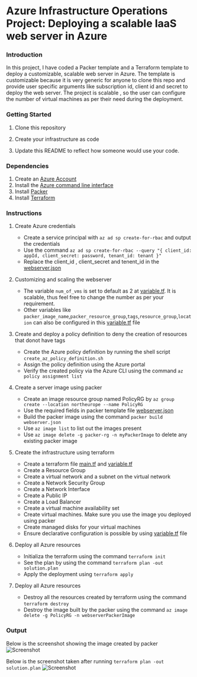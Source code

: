 # Azure Infrastructure Operations Project: Deploying a scalable IaaS web server in Azure

### Introduction
In this project, I have coded a Packer template and a Terraform template to deploy a customizable, scalable web server in Azure. The template is customizable because it is very generic for anyone to clone this repo and provide user specific arguments like subscription id, client id and secret to deploy the web server. The project is scalable , so the user can configure the number of virtual machines as per their need during the deployment.

### Getting Started
1. Clone this repository

2. Create your infrastructure as code

3. Update this README to reflect how someone would use your code.

### Dependencies
1. Create an [Azure Account](https://portal.azure.com) 
2. Install the [Azure command line interface](https://docs.microsoft.com/en-us/cli/azure/install-azure-cli?view=azure-cli-latest)
3. Install [Packer](https://www.packer.io/downloads)
4. Install [Terraform](https://www.terraform.io/downloads.html)

### Instructions
1. Create Azure credentials
      - Create a service principal with ``az ad sp create-for-rbac`` and output the credentials
      - Use the command ``az ad sp create-for-rbac --query "{ client_id: appId, client_secret: password, tenant_id: tenant }"``
      - Replace the client_id , client_secret and tenent_id in the [webserver.json](https://github.com/arunprakashpj/Azure-Infrastructure-Operations-Project/blob/master/Packer/webserver.json)
      
2. Customizing and scaling the webserver
      - The variable ``num_of_vms`` is set to default as 2 at [variable.tf](https://github.com/arunprakashpj/Azure-Infrastructure-Operations-Project/blob/master/terraform/variables.tf). It is scalable, thus feel free to change the number as per your requirement.
      - Other variables like ``packer_image_name``,``packer_resource_group``,``tags``,``resource_group``,``location`` can also be configured in this [variable.tf](https://github.com/arunprakashpj/Azure-Infrastructure-Operations-Project/blob/master/terraform/variables.tf) file
      
3. Create and deploy a policy definition to deny the creation of resources that donot have tags 
      - Create the Azure policy definition by running the shell script ``create_az_policy_definition.sh``
      - Assign the policy definition using the Azure portal
      - Verify the created policy via the Azure CLI using the command ``az policy assignment list``
   
4. Create a server image using packer
      - Create an image resource group named PolicyRG by ``az group create --location northeurope --name PolicyRG``
      - Use the required fields in packer template file   [webserver.json](https://github.com/arunprakashpj/Udacity-Azure-Cloud-DevOps/blob/master/C1%20-%20Azure%20Infrastructure%20Operations/project/starter_files/Packer/webserver.json)  
      - Build the packer image using the command ``packer build webserver.json``
      - Use ``az image list`` to list out the images present
      - Use ``az image delete -g packer-rg -n myPackerImage`` to delete any existing packer image
      
5. Create the infrastructure using terraform
      - Create a terraform file  [main.tf](https://github.com/arunprakashpj/Udacity-Azure-Cloud-DevOps/blob/master/C1%20-%20Azure%20Infrastructure%20Operations/project/starter_files/terraform/main.tf) and [variable.tf](https://github.com/arunprakashpj/Udacity-Azure-Cloud-DevOps/blob/master/C1%20-%20Azure%20Infrastructure%20Operations/project/starter_files/terraform/variables.tf)
      - Create a Resource Group
      - Create a virtual network and a subnet on the virtual network
      - Create a Network Security Group
      - Create a Network Interface
      - Create a Public IP
      - Create a Load Balancer
      - Create a virtual machine availability set
      - Create virtual machines. Make sure you use the image you deployed using packer
      - Create managed disks for your virtual machines
      - Ensure declarative configuration is possible by using  [variable.tf](https://github.com/arunprakashpj/Udacity-Azure-Cloud-DevOps/blob/master/C1%20-%20Azure%20Infrastructure%20Operations/project/starter_files/terraform/variables.tf) file
      
 6. Deploy all Azure resources
      - Initializa the terraform using the command ``terraform init``
      - See the plan by using the command ``terraform plan -out solution.plan``
      - Apply the deployment using ``terraform apply``
 
 7. Deploy all Azure resources
      - Destroy all the resources created by terraform using the command ``terraform destroy``
      - Destroy the image built by the packer using the command ``az image delete -g PolicyRG -n webserverPackerImage``
     
      


### Output
Below is the screenshot showing the image created by packer
![Screenshot](https://github.com/arunprakashpj/Udacity-Azure-Cloud-DevOps/blob/master/C1%20-%20Azure%20Infrastructure%20Operations/project/starter_files/Screenshots/Building_Packer_Image.png)


Below is the screenshot taken after running ``terraform plan -out solution.plan``
![Screenshot](https://github.com/arunprakashpj/Udacity-Azure-Cloud-DevOps/blob/master/C1%20-%20Azure%20Infrastructure%20Operations/project/starter_files/Screenshots/Terraform_Apply.png)


